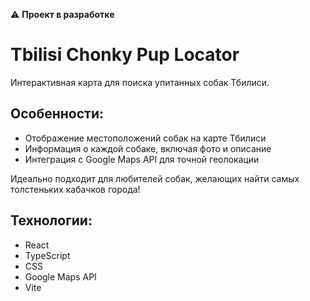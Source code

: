 ⚠️ **Проект в разработке**

# Tbilisi Chonky Pup Locator

Интерактивная карта для поиска упитанных собак Тбилиси.

## Особенности:
- Отображение местоположений собак на карте Тбилиси
- Информация о каждой собаке, включая фото и описание
- Интеграция с Google Maps API для точной геолокации

Идеально подходит для любителей собак, желающих найти самых толстеньких кабачков города!

## Технологии:
- React
- TypeScript
- CSS
- Google Maps API
- Vite